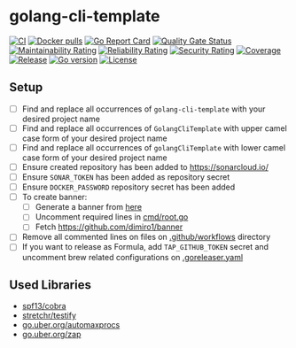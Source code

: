 # golang-cli-template
[![CI](https://github.com/bilalcaliskan/golang-cli-template/workflows/CI/badge.svg?event=push)](https://github.com/bilalcaliskan/golang-cli-template/actions?query=workflow%3ACI)
[![Docker pulls](https://img.shields.io/docker/pulls/bilalcaliskan/golang-cli-template)](https://hub.docker.com/r/bilalcaliskan/golang-cli-template/)
[![Go Report Card](https://goreportcard.com/badge/github.com/bilalcaliskan/golang-cli-template)](https://goreportcard.com/report/github.com/bilalcaliskan/golang-cli-template)
[![Quality Gate Status](https://sonarcloud.io/api/project_badges/measure?project=bilalcaliskan_golang-cli-template&metric=alert_status)](https://sonarcloud.io/summary/new_code?id=bilalcaliskan_golang-cli-template)
[![Maintainability Rating](https://sonarcloud.io/api/project_badges/measure?project=bilalcaliskan_golang-cli-template&metric=sqale_rating)](https://sonarcloud.io/summary/new_code?id=bilalcaliskan_golang-cli-template)
[![Reliability Rating](https://sonarcloud.io/api/project_badges/measure?project=bilalcaliskan_golang-cli-template&metric=reliability_rating)](https://sonarcloud.io/summary/new_code?id=bilalcaliskan_golang-cli-template)
[![Security Rating](https://sonarcloud.io/api/project_badges/measure?project=bilalcaliskan_golang-cli-template&metric=security_rating)](https://sonarcloud.io/summary/new_code?id=bilalcaliskan_golang-cli-template)
[![Coverage](https://sonarcloud.io/api/project_badges/measure?project=bilalcaliskan_golang-cli-template&metric=coverage)](https://sonarcloud.io/summary/new_code?id=bilalcaliskan_golang-cli-template)
[![Release](https://img.shields.io/github/release/bilalcaliskan/golang-cli-template.svg)](https://github.com/bilalcaliskan/golang-cli-template/releases/latest)
[![Go version](https://img.shields.io/github/go-mod/go-version/bilalcaliskan/golang-cli-template)](https://github.com/bilalcaliskan/golang-cli-template)
[![License](https://img.shields.io/badge/License-Apache%202.0-blue.svg)](https://opensource.org/licenses/Apache-2.0)

## Setup
- [ ] Find and replace all occurrences of `golang-cli-template` with your desired project name
- [ ] Find and replace all occurrences of `GolangCliTemplate` with upper camel case form of your desired project name
- [ ] Find and replace all occurrences of `golangCliTemplate` with lower camel case form of your desired project name
- [ ] Ensure created repository has been added to https://sonarcloud.io/
- [ ] Ensure `SONAR_TOKEN` has been added as repository secret
- [ ] Ensure `DOCKER_PASSWORD` repository secret has been added
- [ ] To create banner:
  - [ ] Generate a banner from [here](https://devops.datenkollektiv.de/banner.txt/index.html)
  - [ ] Uncomment required lines in [cmd/root.go](cmd/root.go)
  - [ ] Fetch https://github.com/dimiro1/banner
- [ ] Remove all commented lines on files on [.github/workflows](.github/workflows) directory
- [ ] If you want to release as Formula, add `TAP_GITHUB_TOKEN` secret and uncomment brew related configurations on [.goreleaser.yaml](.goreleaser.yaml)

## Used Libraries
- [spf13/cobra](https://github.com/spf13/cobra)
- [stretchr/testify](https://github.com/stretchr/testify)
- [go.uber.org/automaxprocs](https://go.uber.org/automaxprocs)
- [go.uber.org/zap](https://go.uber.org/zap)
